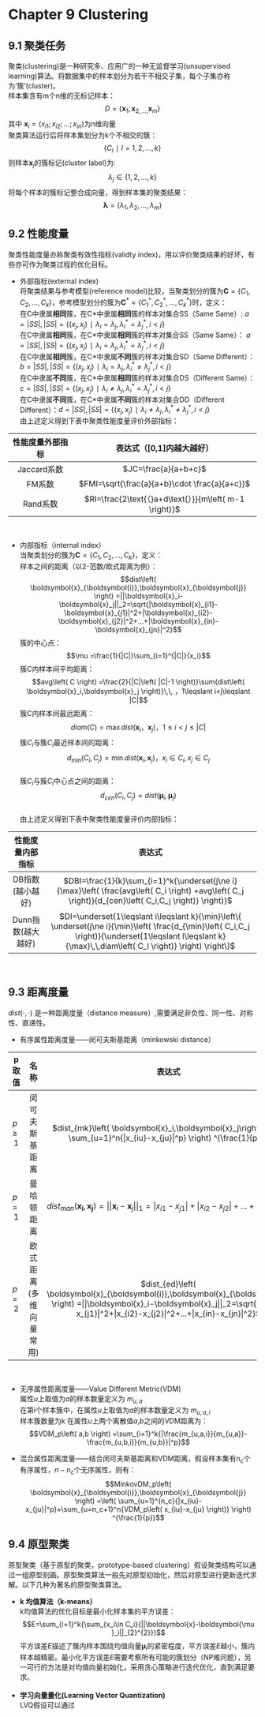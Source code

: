 
# Chapter 9 Clustering
## 9.1 聚类任务
聚类(clustering)是一种研究多、应用广的一种无监督学习(unsupervised learning)算法。将数据集中的样本划分为若干不相交子集，每个子集亦称为‘簇’(cluster)。  
样本集含有m个n维的无标记样本：
$$D=\left\{ \boldsymbol{x}_1,\boldsymbol{x}_{2,...,}\boldsymbol{x}_m \right\}$$
其中 $\boldsymbol{x}_i=\left( x_{i1};x_{i2};...;x_{in} \right)$为n维向量  
聚类算法运行后将样本集划分为k个不相交的簇：
$$\left\{ C_l\,\, \mid \,\,l=1,2,...,k \right\}$$
则样本$\boldsymbol{x}_j$的簇标记(cluster label)为:
$$\lambda _j\in \left\{ 1,2,...,k \right\}$$
将每个样本的簇标记整合成向量，得到样本集的聚类结果：
$$\boldsymbol{\lambda }=\left( \lambda _1,\lambda _2,...,\lambda _m \right)$$    

## 9.2 性能度量
聚类性能度量亦称聚类有效性指标(validty index)，用以评价聚类结果的好坏，有些亦可作为聚类过程的优化目标。  
+ 外部指标(external index)  
将聚类结果与参考模型(reference model)比较，当聚类划分的簇为$\boldsymbol{C}=\left\{ C_1,C_2,...,C_k \right\}$，参考模型划分的簇为$\boldsymbol{C}^*=\left\{ C_{1}^{*},C_{2}^{*},...,C_{k}^{*} \right\}$时，定义：   
在C中隶属**相同**簇，在C\*中隶属**相同**簇的样本对集合SS（Same Same）:  $a=\left| SS \right|, \left| SS \right|=\left\{ \left( x_j,x_j \right) \,\, \mid \,\,\lambda _i=\lambda _j,\lambda _{i}^{*}=\lambda _{j}^{*},i<j \right\}$  
在C中隶属**相同**簇，在C\*中隶属**相同**簇的样本对集合SS（Same Same）：  $a=\left| SS \right|, \left| SS \right|=\left\{ \left( x_j,x_j \right) \,\, \mid \,\,\lambda _i=\lambda _j,\lambda _{i}^{*}=\lambda _{j}^{*},i<j \right\}$  
在C中隶属**相同**簇，在C\*中隶属**不同**簇的样本对集合SD（Same Different）： $b=\left| SS \right|, \left| SS \right|=\left\{ \left( x_j,x_j \right) \,\, \mid \,\,\lambda _i=\lambda _j,\lambda _{i}^{*}\ne \lambda _{j}^{*},i<j \right\}$  
在C中隶属**不同**簇，在C\*中隶属**相同**簇的样本对集合DS（Different Same）： $c=\left| SS \right|, \left| SS \right|=\left\{ \left( x_j,x_j \right) \,\, \mid \,\,\lambda _i\ne \lambda _j,\lambda _{i}^{*}=\lambda _{j}^{*},i<j \right\}$  
在C中隶属**不同**簇，在C\*中隶属**不同**簇的样本对集合DD（Different Different）：$d=\left| SS \right|, \left| SS \right|=\left\{ \left( x_j,x_j \right) \,\, \mid \,\,\lambda _i\ne \lambda _j,\lambda _{i}^{*}\ne \lambda _{j}^{*},i<j \right\}$  
由上述定义得到下表中聚类性能度量评价外部指标：  

| 性能度量外部指标 |  表达式（[0,1]内越大越好） |  
| :-------: | :------------: |  
| Jaccard系数 | $JC=\frac{a}{a+b+c}$ |  
| FM系数 | $FMI=\sqrt{\frac{a}{a+b}\cdot \frac{a}{a+c}}$ |  
| Rand系数 | $RI=\frac{2\text{（}a+d\text{）}}{m\left( m-1 \right)}$ |       

&nbsp; 
+ 内部指标（internal index）  
当聚类划分的簇为$\boldsymbol{C}=\left\{ C_1,C_2,...,C_k \right\}$，定义：  
样本之间的距离（以2-范数/欧式距离为例）：$$dist\left( \boldsymbol{x}_{\boldsymbol{i}},\boldsymbol{x}_{\boldsymbol{j}} \right) =||\boldsymbol{x}_i-\boldsymbol{x}_j||_2=\sqrt{|\boldsymbol{x}_{i1}-\boldsymbol{x}_{j1}|^2+|\boldsymbol{x}_{i2}-\boldsymbol{x}_{j2}|^2+...+|\boldsymbol{x}_{in}-\boldsymbol{x}_{jn}|^2}$$ 
簇的中心点：$$\mu =\frac{1}{|C|}\sum_{i=1}^{|C|}{x_i}$$
簇C内样本间平均距离：$$avg\left( C \right) =\frac{2}{|C|\left( |C|-1 \right)}\sum{dist\left( \boldsymbol{x}_i,\boldsymbol{x}_j \right)}\,\,   ，1\leqslant i<j\leqslant |C|$$ 
簇C内样本间最远距离：  
$$diam\left( C \right) =\max dist\left( \boldsymbol{x}_i\text{，}\boldsymbol{x}_j \right)  ， 1\leqslant i<j\leqslant |C|$$
簇$C_i$与簇$C_i$最近样本间的距离：$$d_{\min}\left( C_i,C_j \right) =\min dist\left( \boldsymbol{x}_i,\boldsymbol{x}_j \right) ，    x_i\in C_i,x_j\in C_j$$  
簇$C_i$与簇$C_i$中心点之间的距离：$$d_{cen}\left( C_i,C_j \right) =dist\left( \boldsymbol{\mu }_i,\boldsymbol{\mu }_j \right)$$     
由上述定义得到下表中聚类性能度量评价内部指标： 

| 性能度量内部指标 |  表达式  |  
| :-------: | :------------: |
|DB指数(越小越好)| $DBI=\frac{1}{k}\sum_{i=1}^k{\underset{j\ne i}{\max}\left( \frac{avg\left( C_i \right) +avg\left( C_j \right)}{d_{cen}\left( C_i,C_j \right)} \right)}$|
|Dunn指数(越大越好)|$DI=\underset{1\leqslant i\leqslant k}{\min}\left\{ \underset{j\ne i}{\min}\left( \frac{d_{\min}\left( C_i,C_j \right)}{\underset{1\leqslant l\leqslant k}{\max}\,\,diam\left( C_l \right)} \right) \right\}$|     

&nbsp; 
## 9.3 距离度量
$dist\left( \cdot ,\cdot \right)$  是一种距离度量（distance measure）,需要满足非负性、同一性、对称性、直递性。  
+ 有序属性距离度量——闵可夫斯基距离（minkowski distance）

| p 取值 | 名称 |  表达式  |  
| :-------: | :------------: | :------------------------------------------------------: |
| $p\geqslant 1$ |闵可夫斯基距离   |   $dist_{mk}\left( \boldsymbol{x}_i,\boldsymbol{x}_j\right)=\left( \sum_{u=1}^n{\|x_{iu}-x_{ju}\|^p} \right) ^{\frac{1}{p}}$ |
|$p=1$|曼哈顿距离|$dist_{man}\left( \boldsymbol{x}_{\boldsymbol{i}},\boldsymbol{x}_{\boldsymbol{j}} \right) =\|\|\boldsymbol{x}_i-\boldsymbol{x}_j\|\|_1=\|x_{i1}-x_{j1}\|+\|x_{i2}-x_{j2}\|+...+\|x_{in}-x_{jn}\|$ |
|$p=2$|欧式距离(多维向量常用)|$dist_{ed}\left( \boldsymbol{x}_{\boldsymbol{i}},\boldsymbol{x}_{\boldsymbol{j}} \right) =\|\|\boldsymbol{x}_i-\boldsymbol{x}_j\|\|_2=\sqrt{\|x_{i1}-x_{j1}\|^2+\|x_{i2}-x_{j2}\|^2+...+\|x_{in}-x_{jn}\|^2}$|

&nbsp; 
+ 无序属性距离度量——Value Different Metric(VDM)  
属性*u*上取值为*a*的样本数量定义为 $m_{u,a}$  
在第i个样本簇中，在属性*u*上取值为*a*的样本数量定义为 $m_{u,a,i}$  
样本簇数量为k
在属性*u*上两个离散值*a*,*b*之间的VDM距离为：
$$VDM_p\left( a,b \right) =\sum_{i=1}^k{|\frac{m_{u,a,i}}{m_{u,a}}-\frac{m_{u,b,i}}{m_{u,b}}|^p}$$  

+ 混合属性距离度量——结合闵可夫斯基距离和VDM距离，假设样本集有$n_{c}$个有序属性，$n-n_{c}$个无序属性，则有：
$$MinkovDM_p\left( \boldsymbol{x}_{\boldsymbol{i}},\boldsymbol{x}_{\boldsymbol{j}} \right) =\left( \sum_{u=1}^{n_c}{|x_{iu}-x_{ju}|^p}+\sum_{u=n_c+1}^n{VDM_p\left( x_{iu}-x_{ju} \right)} \right) ^{\frac{1}{p}}$$

## 9.4 原型聚类
原型聚类（基于原型的聚类，prototype-based clustering）假设聚类结构可以通过一组原型刻画。原型聚类算法一般先对原型初始化，然后对原型进行更新迭代求解。以下几种为著名的原型聚类算法。  
+ **k 均值算法（k-means）**  
k均值算法的优化目标是最小化样本集的平方误差：
$$E=\sum_{i=1}^k{\sum_{x_i\in C_i}{||\boldsymbol{x}-\boldsymbol{\mu }_i||_{2}^{2}}}$$
平方误差$E$描述了簇内样本围绕均值向量$\boldsymbol{\mu }_i$的紧密程度，平方误差$E$越小，簇内样本越精密。最小化平方误差$E$需要考察所有可能的簇划分（NP难问题），另一可行的方法是对均值向量初始化，采用贪心策略进行迭代优化，直到满足要求。  
&nbsp; 
+ **学习向量量化(Learning Vector Quantization)**  
LVQ假设可以通过
 

























